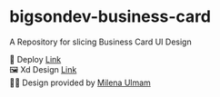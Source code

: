 # bigsondev-business-card
A Repository for slicing Business Card UI Design

🎯 Deploy <a href="https://zafiramdhani.github.io/bigsondev-business-card/" target="_blank" rel="noopener noreferrer">Link</a><br />
🖼 Xd Design <a href="https://xd.adobe.com/view/86bac3fe-0481-461b-9959-cd722c0eedb8-d3e9/" target="_blank" rel="noopener noreferrer">Link</a><br />
👩‍💼 Design provided by <a href="https://www.behance.net/milenaulman" target="_blank" rel="noopener noreferrer">Milena Ulmam</a>
